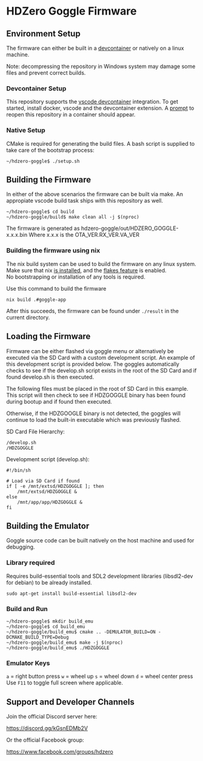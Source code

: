 # HDZero Goggle Firmware

## Environment Setup

The firmware can either be built in a [devcontainer](https://containers.dev/) or natively on a linux machine.

Note: decompressing the repository in Windows system may damage some files and prevent correct builds.

### Devcontainer Setup

This repository supports the [vscode devcontainer](https://code.visualstudio.com/docs/devcontainers/containers) integration.
To get started, install docker, vscode and the devcontainer extension.
A [prompt](https://code.visualstudio.com/docs/devcontainers/create-dev-container#_add-configuration-files-to-a-repository) to reopen this repository in a container should appear.

### Native Setup

CMake is required for generating the build files.
A bash script is supplied to take care of the bootstrap process:

```
~/hdzero-goggle$ ./setup.sh
```

## Building the Firmware

In either of the above scenarios the firmware can be built via make.
An appropiate vscode build task ships with this repository as well.

```
~/hdzero-goggle$ cd build
~/hdzero-goggle/build$ make clean all -j $(nproc)
```

The firmware is generated as hdzero-goggle/out/HDZERO_GOGGLE-x.x.x.bin
Where x.x.x is the OTA_VER.RX_VER.VA_VER

### Building the firmware using nix

The nix build system can be used to build the firmware on any linux system.  
Make sure that nix [is installed](https://nixos.org/download/), and the [flakes feature](https://wiki.nixos.org/wiki/Flakes) is enabled.  
No bootstrapping or installation of any tools is required.

Use this command to build the firmware

```shellSession
nix build .#goggle-app
```

After this succeeds, the firmware can be found under `./result` in the current directory.


## Loading the Firmware

Firmware can be either flashed via goggle menu or alternatively be executed via the SD Card with a custom development script.  An example of this development script is provided below.  The goggles automatically checks to see if the develop.sh script exists in the root of the SD Card and if found develop.sh is then executed.

The following files must be placed in the root of SD Card in this example. This script will then check to see if HDZGOGGLE binary has been found during bootup and if found then executed.

Otherwise, if the HDZGOOGLE binary is not detected, the goggles will continue to load the built-in executable which was previously flashed.

SD Card File Hierarchy:

```
/develop.sh
/HDZGOGGLE
```

Development script (develop.sh):

```
#!/bin/sh

# Load via SD Card if found
if [ -e /mnt/extsd/HDZGOGGLE ]; then
	/mnt/extsd/HDZGOGGLE &
else
	/mnt/app/app/HDZGOGGLE &
fi
```

## Building the Emulator

Goggle source code can be built natively on the host machine and used for debugging.

### Library required

Requires build-essential tools and SDL2 development libraries (libsdl2-dev for debian) to be already installed.

```
sudo apt-get install build-essential libsdl2-dev
```

### Build and Run

```
~/hdzero-goggle$ mkdir build_emu
~/hdzero-goggle$ cd build_emu
~/hdzero-goggle/build_emu$ cmake .. -DEMULATOR_BUILD=ON -DCMAKE_BUILD_TYPE=Debug
~/hdzero-goggle/build_emu$ make -j $(nproc)
~/hdzero-goggle/build_emu$ ./HDZGOGGLE
```

### Emulator Keys

`a` = right button press
`w` = wheel up
`s` = wheel down
`d` = wheel center press
Use `F11` to toggle full screen where applicable.

## Support and Developer Channels

Join the official Discord server here:

https://discord.gg/kGsnEDMb2V

Or the official Facebook group:

https://www.facebook.com/groups/hdzero
